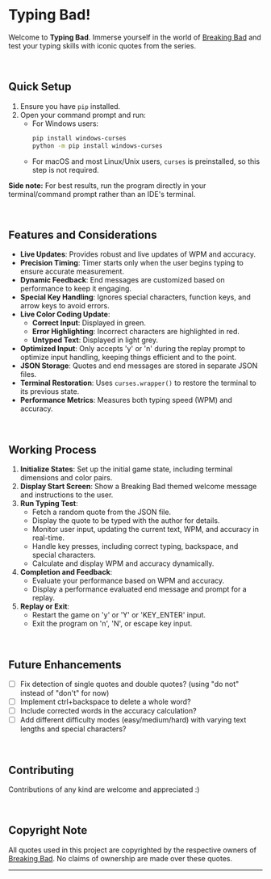 # Typing Bad!
Welcome to **Typing Bad**. Immerse yourself in the world of [Breaking Bad](https://www.imdb.com/title/tt0903747/) and test your typing skills with iconic quotes from the series.  

&nbsp;  

## Quick Setup
1. Ensure you have `pip` installed.
2. Open your command prompt and run:
   - For Windows users: 
     ```sh
     pip install windows-curses
     python -m pip install windows-curses
     ```
   - For macOS and most Linux/Unix users, `curses` is preinstalled, so this step is not required.

**Side note:** For best results, run the program directly in your terminal/command prompt rather than an IDE's terminal.

&nbsp;  

## Features and Considerations
- **Live Updates**: Provides robust and live updates of WPM and accuracy.
- **Precision Timing**: Timer starts only when the user begins typing to ensure accurate measurement.
- **Dynamic Feedback**: End messages are customized based on performance to keep it engaging.
- **Special Key Handling**: Ignores special characters, function keys, and arrow keys to avoid errors.
- **Live Color Coding Update**: 
  - **Correct Input**: Displayed in green.
  - **Error Highlighting**: Incorrect characters are highlighted in red.
  - **Untyped Text**: Displayed in light grey.
- **Optimized Input**: Only accepts 'y' or 'n' during the replay prompt to optimize input handling, keeping things efficient and to the point.
- **JSON Storage**: Quotes and end messages are stored in separate JSON files.
- **Terminal Restoration**: Uses `curses.wrapper()` to restore the terminal to its previous state.
- **Performance Metrics**: Measures both typing speed (WPM) and accuracy.

&nbsp;  

## Working Process
1. **Initialize States**: Set up the initial game state, including terminal dimensions and color pairs.
2. **Display Start Screen**: Show a Breaking Bad themed welcome message and instructions to the user.
3. **Run Typing Test**:
   - Fetch a random quote from the JSON file.
   - Display the quote to be typed with the author for details.
   - Monitor user input, updating the current text, WPM, and accuracy in real-time.
   - Handle key presses, including correct typing, backspace, and special characters.
   - Calculate and display WPM and accuracy dynamically.
4. **Completion and Feedback**:
   - Evaluate your performance based on WPM and accuracy.
   - Display a performance evaluated end message and prompt for a replay.
5. **Replay or Exit**:
   - Restart the game on 'y' or 'Y' or 'KEY_ENTER' input.
   - Exit the program on 'n', 'N', or escape key input.

&nbsp;  

## Future Enhancements
- [ ] Fix detection of single quotes and double quotes? (using "do not" instead of "don't" for now)
- [ ] Implement ctrl+backspace to delete a whole word?
- [ ] Include corrected words in the accuracy calculation?
- [ ] Add different difficulty modes (easy/medium/hard) with varying text lengths and special characters?

&nbsp;  

## Contributing
Contributions of any kind are welcome and appreciated :)  

&nbsp;  

## Copyright Note  
All quotes used in this project are copyrighted by the respective owners of [Breaking Bad](https://www.imdb.com/title/tt0903747/). No claims of ownership are made over these quotes.  

---
